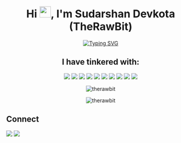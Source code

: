 <h1 align="center">Hi <img src="https://raw.githubusercontent.com/MartinHeinz/MartinHeinz/master/wave.gif" width="30px">, I'm Sudarshan Devkota (TheRawBit)</h1>
<p align="center">
<a href="https://git.io/typing-svg"><img src="https://readme-typing-svg.demolab.com?font=Jetbrains+mono&size=30&pause=1000&color=DC980C&center=true&vCenter=true&width=500&lines=Java+Developer;Cybersecurity+Enthusiast" alt="Typing SVG" /></a>
</p>



<h2 align="center">I have tinkered with:</h3>


<p align="center">
<img src="https://img.shields.io/badge/Java-ED8B00?style=for-the-badge&logo=java&logoColor=white">
<img src="https://img.shields.io/badge/Spring-6DB33F?style=for-the-badge&logo=spring&logoColor=white" >
<img src="https://img.shields.io/badge/Android-3DDC84?style=for-the-badge&logo=android&logoColor=white&color=green" >
<img src="https://img.shields.io/badge/Linux-FCC624?style=for-the-badge&logo=linux&logoColor=black">
<img src="https://img.shields.io/badge/Python-3776AB?style=for-the-badge&logo=python&logoColor=white" >
<img src="https://img.shields.io/badge/HTML5-E34F26?style=for-the-badge&logo=html5&logoColor=white" >
<img src="https://img.shields.io/badge/CSS3-1572B6?style=for-the-badge&logo=css3&logoColor=white" >
<img src="https://img.shields.io/badge/GIT-E44C30?style=for-the-badge&logo=git&logoColor=white" >
<img src="https://img.shields.io/badge/Shell_Script-121011?style=for-the-badge&logo=gnu-bash&logoColor=white&color=blue">
<img src="https://img.shields.io/badge/MySQL-00000F?style=for-the-badge&logo=mysql&logoColor=white&color=yellowgreen">
  </p>

<p align="center"><img align="center" src="https://github-readme-streak-stats.herokuapp.com/?user=therawbit&theme=dark" alt="therawbit" /></p>

<p align="center"><img align="center" src="https://github-readme-stats.vercel.app/api/top-langs?username=therawbit&show_icons=true&locale=en&layout=compact&theme=dark" alt="therawbit" /></p>





## Connect 
<a href="https://sudarshandevkota.com.np"><img src="https://img.shields.io/badge/website-000000?style=for-the-badge&logo=About.me&logoColor=white"></a>
<a href="https://mail.google.com/mail/?view=cm&to=hello@sudarshandevkota.com.np"><img src="https://img.shields.io/badge/Gmail-D14836?style=for-the-badge&logo=gmail&logoColor=white"/></a>
